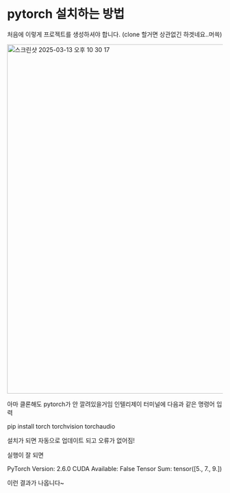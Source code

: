 # pytorch 설치하는 방법

처음에 이렇게 프로젝트를 생성하셔야 합니다. 
(clone 할거면 상관없긴 하겟네요..머쓱)

<img width="816" alt="스크린샷 2025-03-13 오후 10 30 17" src="https://github.com/user-attachments/assets/efc171af-db5d-4932-b43b-ca3cf1a09f18" />

아마 클론해도 pytorch가 안 깔려있을거임
인텔리제이 터미널에 다음과 같은 명령어 입력

pip install torch torchvision torchaudio

설치가 되면 자동으로 업데이트 되고 오류가 없어짐!

실행이 잘 되면 

PyTorch Version: 2.6.0
CUDA Available: False
Tensor Sum: tensor([5., 7., 9.])

이런 결과가 나옵니다~ 

